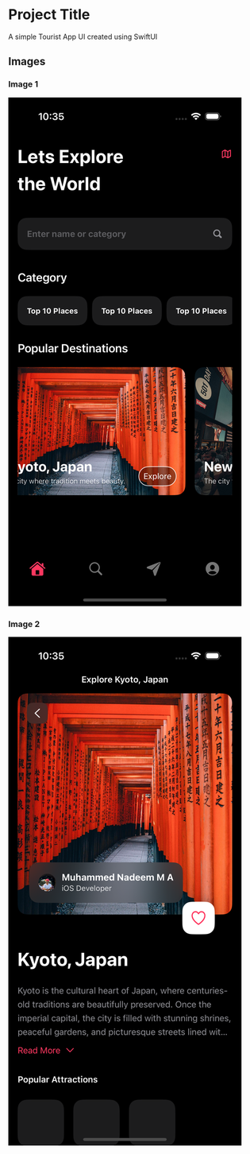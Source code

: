 # Project Title

A simple Tourist App UI created using SwiftUI

## Images

### Image 1
![Image 1 Description](screenshots/1.png)

### Image 2
![Image 2 Description](screenshots/2.png)
